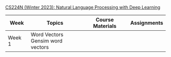 [CS224N (Winter 2023): Natural Language Processing with Deep Learning](https://web.stanford.edu/class/archive/cs/cs224n/cs224n.1234/)


Week | Topics | Course Materials | Assignments |
| --------- | --------- | --------- | --------- |
| Week 1 | Word Vectors <br> Gensim word vectors | | |